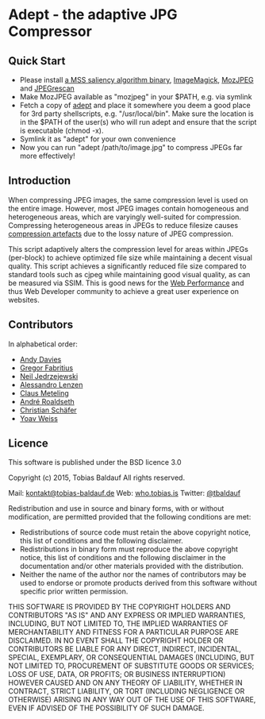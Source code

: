 Adept - the adaptive JPG Compressor
====================

## Quick Start

* Please install [a MSS saliency algorithm binary](http://github.com/technopagan/mss-saliency), [ImageMagick](http://www.imagemagick.org/), [MozJPEG](https://github.com/mozilla/mozjpeg) and [JPEGrescan](https://github.com/kud/jpegrescan)
* Make MozJPEG available as "mozjpeg" in your $PATH, e.g. via symlink
* Fetch a copy of [adept](https://raw.github.com/technopagan/adept-jpg-compressor/master/adept.sh) and place it somewhere you deem a good place for 3rd party shellscripts, e.g. "/usr/local/bin". Make sure the location is in the $PATH of the user(s) who will run adept and ensure that the script is executable (chmod -x).
* Symlink it as "adept" for your own convenience
* Now you can run "adept /path/to/image.jpg" to compress JPEGs far more effectively!

## Introduction

When compressing JPEG images, the same compression level is used on the entire image. However, most JPEG images contain homogeneous and heterogeneous areas, which are varyingly well-suited for compression. Compressing heterogeneous areas in JPEGs to reduce filesize causes [compression artefacts](https://en.wikipedia.org/wiki/Compression_artifact) due to the lossy nature of JPEG compression.

This script adaptively alters the compression level for areas within JPEGs (per-block) to achieve optimized file size while maintaining a decent visual quality. This script achieves a significantly reduced file size compared to standard tools such as cjpeg while maintaining good visual quality, as can be measured via SSIM. This is good news for the [Web Performance](https://twitter.com/search?q=%23WebPerf&src=typd) and thus Web Developer community to achieve a great user experience on websites.

## Contributors

In alphabetical order:

 * [Andy Davies](http://twitter.com/andydavies)
 * [Gregor Fabritius](http://twitter.com/grefab)
 * [Neil Jedrzejewski](http://www.wunderboy.org/about.php)
 * [Alessandro Lenzen](http://twitter.com/adelnorsz)
 * [Claus Meteling](http://www.xing.com/profile/Claus_Meteling)
 * [André Roaldseth](http://twitter.com/androa)
 * [Christian Schäfer](http://twitter.com/derSchepp)
 * [Yoav Weiss](http://twitter.com/yoavweiss)

## Licence

This software is published under the BSD licence 3.0

Copyright (c) 2015, Tobias Baldauf
All rights reserved.

Mail: [kontakt@tobias-baldauf.de](mailto:kontakt@tobias-baldauf.de)
Web: [who.tobias.is](http://who.tobias.is/)
Twitter: [@tbaldauf](http://twitter.com/tbaldauf)

Redistribution and use in source and binary forms, with or without modification, are permitted provided that the following conditions are met:

 * Redistributions of source code must retain the above copyright notice, this list of conditions and the following disclaimer.
 * Redistributions in binary form must reproduce the above copyright notice, this list of conditions and the following disclaimer in the documentation and/or other materials provided with the distribution.
 * Neither the name of the author nor the names of contributors may be used to endorse or promote products derived from this software without specific prior written permission.

THIS SOFTWARE IS PROVIDED BY THE COPYRIGHT HOLDERS AND CONTRIBUTORS "AS IS" AND ANY EXPRESS OR IMPLIED WARRANTIES, INCLUDING, BUT NOT LIMITED TO, THE IMPLIED WARRANTIES OF MERCHANTABILITY AND FITNESS FOR A PARTICULAR PURPOSE ARE DISCLAIMED. IN NO EVENT SHALL THE COPYRIGHT HOLDER OR CONTRIBUTORS BE LIABLE FOR ANY DIRECT, INDIRECT, INCIDENTAL, SPECIAL, EXEMPLARY, OR CONSEQUENTIAL DAMAGES (INCLUDING, BUT NOT LIMITED TO, PROCUREMENT OF SUBSTITUTE GOODS OR SERVICES; LOSS OF USE, DATA, OR PROFITS; OR BUSINESS INTERRUPTION) HOWEVER CAUSED AND ON ANY THEORY OF LIABILITY, WHETHER IN CONTRACT, STRICT LIABILITY, OR TORT (INCLUDING NEGLIGENCE OR OTHERWISE) ARISING IN ANY WAY OUT OF THE USE OF THIS SOFTWARE, EVEN IF ADVISED OF THE POSSIBILITY OF SUCH DAMAGE.
